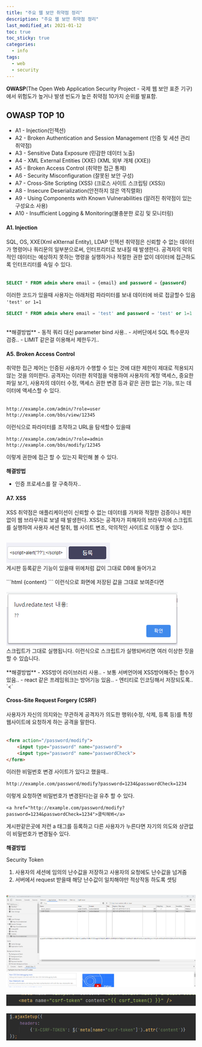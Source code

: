 ```yaml
---
title: "주요 웹 보안 취약점 정리"
description: "주요 웹 보안 취약점 정리"
last_modified_at: 2021-01-12
toc: true
toc_sticky: true
categories:
  - info 
tags:
  - web
  - security
---
```


**OWASP**(The Open Web Application Security Project - 국제 웹 보안 표준 기구) 에서 위험도가 높거나 발생 빈도가 높은 취약점 10가지 순위를 발표함.

## OWASP TOP 10
- A1 - Injection(인젝션)
- A2 - Broken Authentication and Session Management (인증 및 세션 관리 취약점)
- A3 - Sensitive Data Exposure (민감한 데이터 노출)
- A4 - XML External Entities (XXE) (XML 외부 개체 (XXE))
- A5 - Broken Access Control (취약한 접근 통제)
- A6 - Security Misconfiguration (잘못된 보안 구성)
- A7 - Cross-Site Scripting (XSS) (크로스 사이트 스크립팅 (XSS))
- A8 - Insecure Deserialization(안전하지 않은 역직렬화)
- A9 - Using Components with Known Vulnerabilities (알려진 취약점이 있는 구성요소 사용)
- A10 - Insufficient Logging & Monitoring(불충분한 로깅 및 모니터링)

#### A1. Injection
SQL, OS, XXE(Xml eXternal Entity), LDAP 인젝션 취약점은 신뢰할 수 없는 데이터가 명령어나 쿼리문의 일부분으로써, 인터프리터로 보내질 때 발생한다. 공격자의 악의적인 데이터는 예상하지 못하는 명령을 실행하거나 적절한 권한 없이 데이터에 접근하도록 인터프리터를 속일 수 있다.
<br><br>
```sql
SELECT * FROM admin where email = {email} and password = {password}
```
이러한 코드가 있을때 사용자는 아래처럼 파라미터를 보내 데이터에 바로 접글할수 있음 `'test' or 1=1`
```sql
SELECT * FROM admin where email = 'test' and password = 'test' or 1=1
```
<br>
**해결방법**
- 동적 쿼리 대신 parameter bind 사용..
- 서버단에서 SQL 특수문자 검증..
- LIMIT 같은걸 이용해서 제한두기..

#### A5. Broken Access Control
취약한 접근 제어는 인증된 사용자가 수행할 수 있는 것에 대한 제한이 제대로 적용되지 않는 것을 의미한다. 공격자는 이러한 취약점을 악용하여 사용자의 계정 액세스, 중요한 파일 보기, 사용자의 데이터 수정, 액세스 권한 변경 등과 같은 권한 없는 기능, 또는 데이터에 액세스할 수 있다.
<br><br>
```
http://example.com/admin/?role=user
http://example.com/bbs/view/12345
```
이런식으로 파라미터를 조작하고 URL을 탐색할수 있을때
```
http://example.com/admin/?role=admin
http://example.com/bbs/modify/12345
```
이렇게 권한에 접근 할 수 있는지 확인해 볼 수 있다.
<br><br>
**해결방법**
- 인증 프로세스를 잘 구축하자.. 


#### A7. XSS
XSS 취약점은 애플리케이션이 신뢰할 수 없는 데이터를 가져와 적절한 검증이나 제한 없이 웹 브라우저로 보낼 때 발생한다. XSS는 공격자가 피해자의 브라우저에 스크립트를 실행하여 사용자 세션 탈취, 웹 사이트 변조, 악의적인 사이트로 이동할 수 있다.
<br><br>

<a href="/assets/images/post/web-security-exp-1.png">
    <img src='/assets/images/post/web-security-exp-1.png'> 
</a>
<br>
게시판 등록같은 기능이 있을때 위에처럼 값이 그대로 DB에 들어가고
<br><br>
```html
{content}
```
이런식으로 화면에 저장된 값을 그대로 보여준다면
<br><br>
<a href="/assets/images/post/web-security-exp-2.png">
    <img src='/assets/images/post/web-security-exp-2.png'> 
</a>
<br>
스크립트가 그대로 실행됩니다. 이런식으로 스크립트가 실행되버리면 여러 이상한 짓을 할 수 있습니다.
<br><br>
**해결방법**
- XSS방어 라이브러리 사용..
- 보통 서버언어에 XSS방어해주는 함수가 있음..
- react 같은 프레임워크는 방어기능 있음..
- 엔티티로 인코딩해서 저장되도록.. `&lt;`

#### Cross-Site Request Forgery (CSRF)
사용자가 자신의 의지와는 무관하게 공격자가 의도한 행위(수정, 삭제, 등록 등)를 특정 웹사이트에 요청하게 하는 공격을 말한다.
<br><br>

```html
<form action="/password/modify">
    <input type="password" name="password">
    <input type="password" name="passwordCheck">    
</form>
```
이러한 비밀번호 변경 사이트가 있다고 했을때..
```
http://example.com/password/modify?password=1234&passwordCheck=1234
```
이렇게 요청하면 비밀번호가 변경된다는걸 유추 할 수 있다.  
```
<a href="http://example.com/password/modify?password=1234&passwordCheck=1234">클릭해봐</a>
```
게시판같은곳에 저런 a 태그를 등록하고 다른 사용자가 누른다면 자기의 의도와 상관없이 비밀번호가 변경될수 있다.
<br><br>
**해결방법**

Security Token
1. 사용자의 세션에 임의의 난수값을 저장하고 사용자의 요청에도 난수값을 넘겨줌
2. 서버에서 request 받을때 해당 난수값이 일치해야만 적상작동 하도록 셋팅
<br><br>
<a href="/assets/images/post/web-security-exp-3.png">
   <img src='/assets/images/post/web-security-exp-3.png'>
</a>
<br><br>
<a href="/assets/images/post/web-security-exp-4.png">
    <img src='/assets/images/post/web-security-exp-4.png'>
</a>
<br><br>
<a href="/assets/images/post/web-security-exp-5.png">
    <img src='/assets/images/post/web-security-exp-5.png'>
</a>
